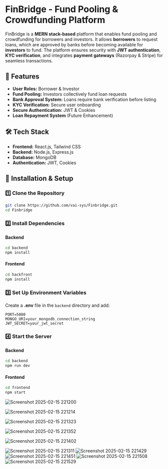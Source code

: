 # FinBridge - Fund Pooling & Crowdfunding Platform

FinBridge is a **MERN stack-based** platform that enables fund pooling and crowdfunding for borrowers and investors. It allows **borrowers** to request loans, which are approved by banks before becoming available for **investors** to fund. The platform ensures security with **JWT authentication**, **KYC verification**, and integrates **payment gateways** (Razorpay & Stripe) for seamless transactions.

## 🚀 Features
- **User Roles:** Borrower & Investor
- **Fund Pooling:** Investors collectively fund loan requests
- **Bank Approval System:** Loans require bank verification before listing
- **KYC Verification:** Secure user onboarding
- **Secure Authentication:** JWT & Cookies
- **Loan Repayment System** (Future Enhancement)

## 🛠️ Tech Stack
- **Frontend:** React.js, Tailwind CSS
- **Backend:** Node.js, Express.js
- **Database:** MongoDB
- **Authentication:** JWT, Cookies


## 📌 Installation & Setup

### 1️⃣ Clone the Repository
```sh
git clone https://github.com/vai-sys/Finbridge.git
cd Finbridge
```

### 2️⃣ Install Dependencies
#### Backend
```sh
cd backend
npm install
```
#### Frontend
```sh
cd hackfront
npm install
```

### 3️⃣ Set Up Environment Variables
Create a **.env** file in the `backend` directory and add:
```env
PORT=5000
MONGO_URI=your_mongodb_connection_string
JWT_SECRET=your_jwt_secret

```

### 4️⃣ Start the Server
#### Backend
```sh
cd backend
npm run dev
```
#### Frontend
```sh
cd frontend
npm start
```


![Screenshot 2025-02-15 221200](https://github.com/user-attachments/assets/ee9b31c4-7115-4aac-a859-ec3d2958481f)


![Screenshot 2025-02-15 221214](https://github.com/user-attachments/assets/8b522c2f-f2cc-4bd7-abb2-7a11890d9308)

![Screenshot 2025-02-15 221323](https://github.com/user-attachments/assets/4c8e662d-db04-45e9-bad4-84484c1a0abb)

![Screenshot 2025-02-15 221352](https://github.com/user-attachments/assets/df48e879-4b27-47b0-9bef-dbdea6141ffb)


![Screenshot 2025-02-15 221402](https://github.com/user-attachments/assets/1fe6ad08-87e3-4314-a95e-5a1b580a9742)

![Screenshot 2025-02-15 221311](https://github.com/user-attachments/assets/e240b195-f8d5-43e4-b256-9487448055cf)
![Screenshot 2025-02-15 221429](https://github.com/user-attachments/assets/e0c8026f-24fe-4e79-8c94-f256556063e7)
![Screenshot 2025-02-15 221451](https://github.com/user-attachments/assets/ed5e7de7-efc2-467d-89f7-02f309bde31c)
![Screenshot 2025-02-15 221508](https://github.com/user-attachments/assets/d6626579-27b7-4982-beff-f3247820b6b9)
![Screenshot 2025-02-15 221529](https://github.com/user-attachments/assets/6e87b170-fcb4-4bcf-b706-2744f7cb61c1)

